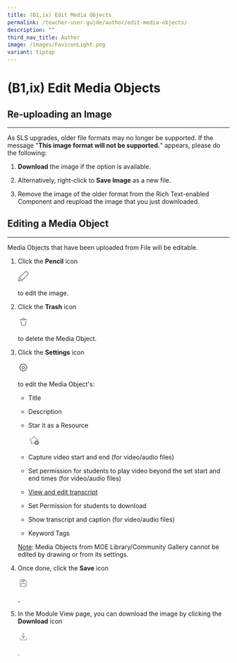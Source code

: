 ```yaml
---
title: (B1,ix) Edit Media Objects
permalink: /teacher-user-guide/author/edit-media-objects/
description: ""
third_nav_title: Author
image: /images/FaviconLight.png
variant: tiptap
---
```

<h1>(B1,ix) Edit Media Objects</h1>
<h2>Re-uploading an Image</h2>
<hr>
<p>As SLS upgrades, older file formats may no longer be supported. If the
message "<strong>This image format will not be supported.</strong>" appears,
please do the following:</p>
<ol data-tight="true" class="tight">
<li>
<p><strong>Download</strong> the image if the option is available.</p>
</li>
<li>
<p>Alternatively, right-click to <strong>Save Image</strong> as a new file.</p>
</li>
<li>
<p>Remove the image of the older format from the Rich Text-enabled Component
and reupload the image that you just downloaded.</p>
</li>
</ol>
<h2>Editing a Media Object</h2>
<hr>
<p>Media Objects that have been uploaded from File will be editable.</p>
<ol>
<li>
<p>Click the <strong>Pencil</strong> icon</p>
<div class="isomer-image-wrapper">
<img style="width:1.5rem; display: inline;" height="auto" width="100%" src="/images/Icons/Pencil.svg">
</div>
<p>to edit the image.</p>
</li>
<li>
<p>Click the <strong>Trash</strong> icon</p>
<div class="isomer-image-wrapper">
<img style="width:1.5rem; display: inline;" height="auto" width="100%" src="/images/Icons/Trash.svg">
</div>
<p>to delete the Media Object.</p>
</li>
<li>
<p>Click the <strong>Settings</strong> icon</p>
<div class="isomer-image-wrapper">
<img style="width:1.5rem; display: inline;" height="auto" width="100%" src="/images/Icons/Settings24.svg">
</div>
<p>to edit the Media Object's:</p>
<ul data-tight="true" class="tight">
<li>
<p>Title</p>
</li>
<li>
<p>Description</p>
</li>
<li>
<p>Star it as a Resource</p>
<div class="isomer-image-wrapper">
<img style="width:1.5rem; display: inline;" height="auto" width="100%" src="/images/Icons/AddStar.svg">
</div>
</li>
<li>
<p>Capture video start and end (for video/audio files)</p>
</li>
<li>
<p>Set permission for students to play video beyond the set start and end
times (for video/audio files)</p>
</li>
<li>
<p><a href="https://www.learning.moe.edu.sg/teacher-user-guide/author/insert-transcript-for-video-audio/" rel="noopener noreferrer nofollow" target="_blank">View and edit transcript</a>
</p>
</li>
<li>
<p>Set Permission for students to download</p>
</li>
<li>
<p>Show transcript and caption (for video/audio files)</p>
</li>
<li>
<p>Keyword Tags</p>
</li>
</ul>
<p><u>Note</u>: Media Objects from MOE Library/Community Gallery cannot be
edited by drawing or from its settings.</p>
</li>
<li>
<p>Once done, click the <strong>Save</strong> icon</p>
<div class="isomer-image-wrapper">
<img style="width:1.5rem; display: inline;" height="auto" width="100%" src="/images/Icons/Save.svg">
</div>
<p><strong>.</strong>
</p>
</li>
<li>
<p>In the Module View page, you can&nbsp;download the image by clicking the <strong>Download</strong> icon</p>
<div class="isomer-image-wrapper">
<img style="width:1.5rem; display: inline;" height="auto" width="100%" src="/images/Icons/Download.svg">
</div>
<p>.</p>
</li>
</ol>
<p></p>